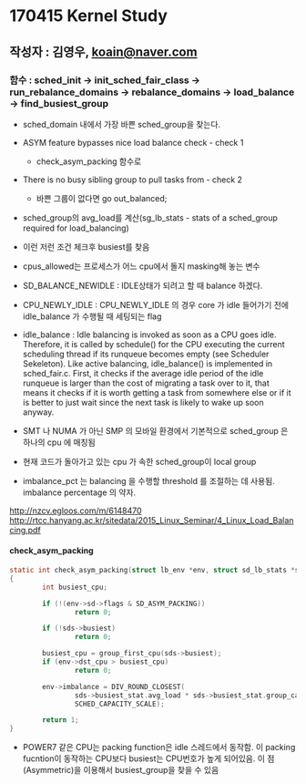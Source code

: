 # 170415 Kernel Study
## 작성자 : 김영우, koain@naver.com

### 함수 : sched_init -> init_sched_fair_class -> run_rebalance_domains -> rebalance_domains -> load_balance -> find_busiest_group

* sched_domain 내에서 가장 바쁜 sched_group을 찾는다.

* ASYM feature bypasses nice load balance check  - check 1
  * check_asym_packing 함수로

* There is no busy sibling group to pull tasks from - check 2
  * 바쁜 그룹이 없다면 go out_balanced;

* sched_group의 avg_load를 계산(sg_lb_stats - stats of a sched_group required for load_balancing)

* 이런 저런 조건 체크후 busiest를 찾음

* cpus_allowed는 프로세스가 어느 cpu에서 돌지 masking해 놓는 변수

* SD_BALANCE_NEWIDLE : IDLE상태가 되려고 할 때 balance 하겠다.

* CPU_NEWLY_IDLE : CPU_NEWLY_IDLE 의 경우 core 가 idle 들어가기 전에 idle_balance 가 수행될 때 세팅되는 flag

* idle_balance : Idle balancing is invoked as soon as a CPU goes idle. Therefore, it is called by schedule() for the CPU executing the current scheduling thread if its runqueue becomes empty (see Scheduler Sekeleton).
Like active balancing, idle_balance() is implemented in sched_fair.c. First, it checks if the average idle period of the idle runqueue is larger than the cost of migrating a task over to it, that means it checks if it is worth getting a task from somewhere else or if it is better to just wait since the next task is likely to wake up soon anyway.

*  SMT 나 NUMA 가 아닌 SMP 의 모바일 환경에서 기본적으로 sched_group 은 하나의 cpu 에 매칭됨

* 현재 코드가 돌아가고 있는 cpu 가 속한 sched_group이 local group

* imbalance_pct 는 balancing 을 수행할 threshold 를 조절하는 데 사용됨. imbalance percentage 의 약자.

<http://nzcv.egloos.com/m/6148470>
<http://rtcc.hanyang.ac.kr/sitedata/2015_Linux_Seminar/4_Linux_Load_Balancing.pdf>

#### check_asym_packing
```c
static int check_asym_packing(struct lb_env *env, struct sd_lb_stats *sds)
{
        int busiest_cpu;

        if (!(env->sd->flags & SD_ASYM_PACKING))
                return 0;

        if (!sds->busiest)
                return 0;

        busiest_cpu = group_first_cpu(sds->busiest);
        if (env->dst_cpu > busiest_cpu)
                return 0;

        env->imbalance = DIV_ROUND_CLOSEST(
                sds->busiest_stat.avg_load * sds->busiest_stat.group_capacity,
                SCHED_CAPACITY_SCALE);

        return 1;
}
```

* POWER7 같은 CPU는 packing function은 idle 스레드에서 동작함. 이 packing fucntion이 동작하는 CPU보다 busiest는 CPU번호가 높게 되어있음. 이 점(Asymmetric)을 이용해서 busiest_group을 찾을 수 있음
